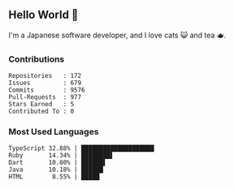 ## Hello World 👋

I'm a Japanese software developer, and I love cats 😺 and tea 🫖.

### Contributions

    Repositories   : 172
    Issues         : 679
    Commits        : 9576
    Pull-Requests  : 977
    Stars Earned   : 5
    Contributed To : 0

### Most Used Languages

    TypeScript 32.88% | ████████████████████
    Ruby       14.34% | ████████▌
    Dart       10.80% | ██████▌
    Java       10.18% | ██████
    HTML        8.55% | █████

